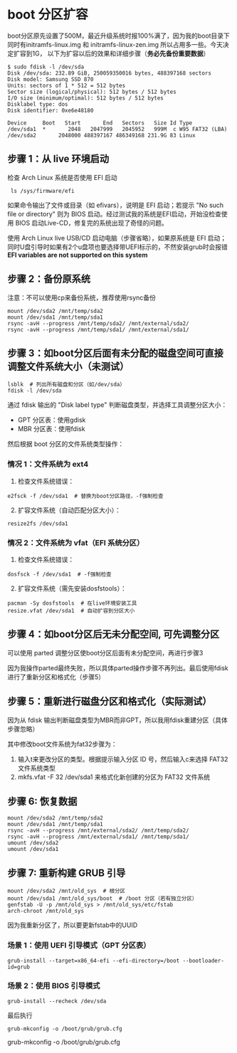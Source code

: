 # boot 分区扩容

boot分区原先设置了500M，最近升级系统时报100%满了，因为我的boot目录下同时有initramfs-linux.img 和 initramfs-linux-zen.img 所以占用多一些。今天决定扩容到1G， 以下为扩容以后的效果和详细步骤（**务必先备份重要数据**）
```
$ sudo fdisk -l /dev/sda
Disk /dev/sda: 232.89 GiB, 250059350016 bytes, 488397168 sectors
Disk model: Samsung SSD 870
Units: sectors of 1 * 512 = 512 bytes
Sector size (logical/physical): 512 bytes / 512 bytes
I/O size (minimum/optimal): 512 bytes / 512 bytes
Disklabel type: dos
Disk identifier: 0xe6e48180

Device     Boot   Start       End   Sectors   Size Id Type
/dev/sda1  *       2048   2047999   2045952   999M  c W95 FAT32 (LBA)
/dev/sda2       2048000 488397167 486349168 231.9G 83 Linux
```

## 步骤 1：从 live 环境启动

检查 Arch Linux 系统是否使用 EFI 启动
```
 ls /sys/firmware/efi
```
如果命令输出了文件或目录（如 efivars），说明是 EFI 启动；若提示 "No such file or directory" 则为 BIOS 启动。经过测试我的系统是EFI启动，开始没检查使用 BIOS 启动Live-CD，修复完的系统出现了奇怪的问题。
 
使用 Arch Linux live USB/CD 启动电脑（步骤省略），如果原系统是 EFI 启动；同时U盘引导时如果有2个u盘项也要选择带UEFI标示的，不然安装grub时会报错 **EFI variables are not supported on this system**

## 步骤 2：备份原系统
注意：不可以使用cp来备份系统，推荐使用rsync备份
```
mount /dev/sda2 /mnt/temp/sda2
mount /dev/sda1 /mnt/temp/sda1
rsync -avH --progress /mnt/temp/sda2/ /mnt/external/sda2/
rsync -avH --progress /mnt/temp/sda1/ /mnt/external/sda1/
```

## 步骤 3：如boot分区后面有未分配的磁盘空间可直接调整文件系统大小（未测试）
```
lsblk  # 列出所有磁盘和分区（如/dev/sda）
fdisk -l /dev/sda
```

通过 fdisk 输出的 "Disk label type" 判断磁盘类型，并选择工具调整分区大小：

* GPT 分区表：使用gdisk
* MBR 分区表：使用fdisk

然后根据 boot 分区的文件系统类型操作：
### 情况 1：文件系统为 ext4
1. 检查文件系统错误：
```
e2fsck -f /dev/sda1  # 替换为boot分区路径，-f强制检查
```
2. 扩容文件系统（自动匹配分区大小）：
```
resize2fs /dev/sda1
```
### 情况 2：文件系统为 vfat（EFI 系统分区）
1. 检查文件系统错误：
```
dosfsck -f /dev/sda1  # -f强制检查
```
2. 扩容文件系统（需先安装dosfstools）：
```
pacman -Sy dosfstools  # 在live环境安装工具
resize.vfat /dev/sda1  # 自动扩容到分区大小
```

## 步骤 4：如boot分区后无未分配空间, 可先调整分区
可以使用 parted 调整分区使boot分区后面有未分配空间，再进行步骤3

因为我操作parted最终失败，所以具体parted操作步骤不再列出。最后使用fdisk进行了重新分区和格式化（步骤5）

## 步骤 5：重新进行磁盘分区和格式化（实际测试）

因为从 fdisk 输出判断磁盘类型为MBR而非GPT，所以我用fdisk重建分区（具体步骤忽略）

其中修改boot文件系统为fat32步骤为：

1. 输入t来更改分区的类型。根据提示输入分区 ID 号，然后输入c来选择 FAT32 文件系统类型
2. mkfs.vfat -F 32 /dev/sda1 来格式化新创建的分区为 FAT32 文件系统

## 步骤 6: 恢复数据
```
mount /dev/sda2 /mnt/temp/sda2
mount /dev/sda1 /mnt/temp/sda1
rsync -avH --progress /mnt/external/sda2/ /mnt/temp/sda2/
rsync -avH --progress /mnt/external/sda1/ /mnt/temp/sda1/
umount /dev/sda2
umount /dev/sda1
```

## 步骤 7: 重新构建 GRUB 引导
```
mount /dev/sda2 /mnt/old_sys  # 根分区
mount /dev/sda1 /mnt/old_sys/boot  # /boot 分区（若有独立分区）
genfstab -U -p /mnt/old_sys > /mnt/old_sys/etc/fstab
arch-chroot /mnt/old_sys
```
因为我重新分区了，所以要更新fstab中的UUID

### 场景 1：使用 UEFI 引导模式（GPT 分区表）
```
grub-install --target=x86_64-efi --efi-directory=/boot --bootloader-id=grub
```
### 场景 2：使用 BIOS 引导模式
```
grub-install --recheck /dev/sda
```
最后执行
```
grub-mkconfig -o /boot/grub/grub.cfg
```
grub-mkconfig -o /boot/grub/grub.cfg
```
